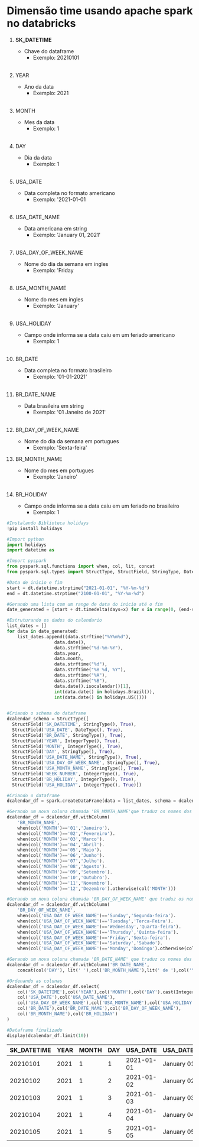 # Dimensão time usando apache spark no databricks  <br />


1. **SK_DATETIME**
   - Chave do dataframe 
        - Exemplo: 20210101 
       <br>
2. YEAR 
   - Ano da data 
        - Exemplo: 2021
        <br>
3. MONTH 
   - Mes da data 
        - Exemplo: 1 
        <br>
4. DAY
    -  Dia da data 
        - Exemplo: 1
        <br>
        
5. USA_DATE
    - Data completa no formato americano 
        - Exemplo: '2021-01-01
        <br>
        
6. USA_DATE_NAME
    - Data americana em string 
        - Exemplo:  'January 01, 2021'
        <br>
        
7. USA_DAY_OF_WEEK_NAME
    - Nome do dia da semana em ingles 
        - Exemplo:  'Friday
        <br>
        
8. USA_MONTH_NAME
    - Nome do mes em ingles 
        - Exemplo:  'January'
        <br>
        
9. USA_HOLIDAY
    - Campo onde informa se a data caiu em um feriado americano 
        - Exemplo: 1
        <br>
        
10. BR_DATE
    - Data completa no formato brasileiro 
        - Exemplo: '01-01-2021'
        <br>
        
11. BR_DATE_NAME
    - Data brasileira em string
      - Exemplo: '01 Janeiro de 2021'
      <br>
      
12. BR_DAY_OF_WEEK_NAME
    - Nome do dia da semana em portugues 
        - Exemplo: 'Sexta-feira'
13. BR_MONTH_NAME
    - Nome do mes em portugues 
        - Exemplo: 'Janeiro'
       <br>
       
14. BR_HOLIDAY
    - Campo onde informa se a data caiu em um feriado no brasileiro 
        - Exemplo: 1


```python
#Instalando Biblioteca holidays
!pip install holidays
```
```python
#Import python
import holidays
import datetime as
```
```python
#Import pyspark
from pyspark.sql.functions import when, col, lit, concat
from pyspark.sql.types import StructType, StructField, StringType, DateType, IntegerType
```
```python
#Data de inicio e fim
start = dt.datetime.strptime("2021-01-01", "%Y-%m-%d")
end = dt.datetime.strptime("2100-01-01", "%Y-%m-%d")

#Gerando uma lista com um range de data do inicio até o fim
date_generated = [start + dt.timedelta(days=x) for x in range(0, (end-start).days)]
```
```python
#Estruturando os dados do calendario
list_dates = []
for data in date_generated:
    list_dates.append((data.strftime("%Y%m%d"),
                  data.date(),
                  data.strftime("%d-%m-%Y"),
                  data.year,
                  data.month,
                  data.strftime("%d"),
                  data.strftime("%B %d, %Y"),
                  data.strftime("%A"),
                  data.strftime("%B"),
                  data.date().isocalendar()[1],
                  int(data.date() in holidays.Brazil()),
                  int(data.date() in holidays.US())))
    
```
```python
#Criando o schema do dataframe
dcalendar_schema = StructType([
  StructField('SK_DATETIME', StringType(), True),
  StructField('USA_DATE', DateType(), True),
  StructField('BR_DATE', StringType(), True),
  StructField('YEAR', IntegerType(), True),
  StructField('MONTH', IntegerType(), True),
  StructField('DAY', StringType(), True),
  StructField('USA_DATE_NAME', StringType(), True),
  StructField('USA_DAY_OF_WEEK_NAME', StringType(), True),
  StructField('USA_MONTH_NAME', StringType(), True),
  StructField('WEEK_NUMBER', IntegerType(), True),
  StructField('BR_HOLIDAY', IntegerType(), True),
  StructField('USA_HOLIDAY', IntegerType(), True)])
```
```python
#Criando o dataframe
dcalendar_df = spark.createDataFrame(data = list_dates, schema = dcalendar_schema)
```
```python
#Gerando um nova coluna chamada 'BR_MONTH_NAME'que traduz os nomes dos meses para o portugues do Brasil
dcalendar_df = dcalendar_df.withColumn(
    'BR_MONTH_NAME', 
    when(col('MONTH')=='01','Janeiro').
    when(col('MONTH')=='02','Fevereiro').
    when(col('MONTH')=='03','Marco').
    when(col('MONTH')=='04','Abril').
    when(col('MONTH')=='05','Maio').
    when(col('MONTH')=='06','Junho').
    when(col('MONTH')=='07','Julho').
    when(col('MONTH')=='08','Agosto').
    when(col('MONTH')=='09','Setembro').
    when(col('MONTH')=='10','Outubro').
    when(col('MONTH')=='11','Novembro').
    when(col('MONTH')=='12','Dezembro').otherwise(col('MONTH')))
```
```python
#Gerando um nova coluna chamada 'BR_DAY_OF_WEEK_NAME' que traduz os nomes dos dias para o portugues do Brasil
dcalendar_df = dcalendar_df.withColumn(
    'BR_DAY_OF_WEEK_NAME', 
    when(col('USA_DAY_OF_WEEK_NAME')=='Sunday','Segunda-feira').
    when(col('USA_DAY_OF_WEEK_NAME')=='Tuesday','Terca-Feira').
    when(col('USA_DAY_OF_WEEK_NAME')=='Wednesday','Quarta-feira').
    when(col('USA_DAY_OF_WEEK_NAME')=='Thursday','Quinta-feira').
    when(col('USA_DAY_OF_WEEK_NAME')=='Friday','Sexta-feira').
    when(col('USA_DAY_OF_WEEK_NAME')=='Saturday','Sabado').
    when(col('USA_DAY_OF_WEEK_NAME')=='Monday','Domingo').otherwise(col('USA_DAY_OF_WEEK_NAME')))
```
```python
#Gerando um nova coluna chamada 'BR_DATE_NAME' que traduz os nomes das datas para o portugues do Brasil
dcalendar_df = dcalendar_df.withColumn('BR_DATE_NAME',
    concat(col('DAY'), lit(' '),col('BR_MONTH_NAME'),lit(' de '),col('YEAR')))
```
```python
#Ordenando as colunas 
dcalendar_df = dcalendar_df.select(
    col('SK_DATETIME'),col('YEAR'),col('MONTH'),col('DAY').cast(IntegerType()),
    col('USA_DATE'),col('USA_DATE_NAME'),
    col('USA_DAY_OF_WEEK_NAME'),col('USA_MONTH_NAME'),col('USA_HOLIDAY'),
    col('BR_DATE'),col('BR_DATE_NAME'),col('BR_DAY_OF_WEEK_NAME'),
    col('BR_MONTH_NAME'),col('BR_HOLIDAY')
)
```
```python
#Dataframe finalizado
display(dcalendar_df.limit(10))
```
SK_DATETIME|YEAR|MONTH|DAY|USA_DATE  |USA_DATE_NAME     |USA_DAY_OF_WEEK_NAME|USA_MONTH_NAME|USA_HOLIDAY|BR_DATE   |BR_DATE_NAME        |BR_DAY_OF_WEEK_NAME|BR_MONTH_NAME|BR_HOLIDAY|
---------  |----|-----|---|----------|------------------|--------------------|--------------|-----------|----------|--------------------|-------------------|-------------|----------|
20210101   |2021|1    |1  |2021-01-01|January 01, 2021  |Friday              |January       |1          |01-01-2021|01 Janeiro de 2021  |Sexta-feira        |Janeiro      |1         |
20210102   |2021|1    |2  |2021-01-02|January 02, 2021  |Saturday            |January       |0          |02-01-2021|02 Janeiro de 2021  |Sabado             |Janeiro      |0         |
20210103   |2021|1    |3  |2021-01-03|January 03, 2021  |Sunday              |January       |0          |03-01-2021|03 Janeiro de 2021  |Segunda-feira      |Janeiro      |0         |
20210104   |2021|1    |4  |2021-01-04|January 04, 2021  |Monday              |January       |0          |04-01-2021|04 Janeiro de 2021  |Domingo            |Janeiro      |0         |
20210105   |2021|1    |5  |2021-01-05|January 05, 2021  |Tuesday             |January       |0          |05-01-2021|05 Janeiro de 2021  |Terca-Feira        |Janeiro      |0         |


